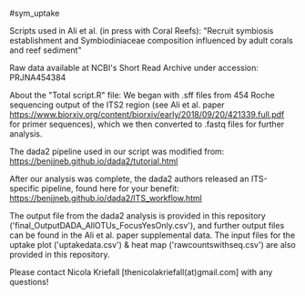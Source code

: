 #sym_uptake

Scripts used in Ali et al. (in press with Coral Reefs): "Recruit symbiosis establishment and Symbiodiniaceae composition influenced by adult corals and reef sediment"

Raw data available at NCBI's Short Read Archive under accession: PRJNA454384

About the "Total script.R" file:
We began with .sff files from 454 Roche sequencing output of the ITS2 region (see Ali et al. paper https://www.biorxiv.org/content/biorxiv/early/2018/09/20/421339.full.pdf for primer sequences), which we then converted to .fastq files for further analysis.

The dada2 pipeline used in our script was modified from:
https://benjjneb.github.io/dada2/tutorial.html

After our analysis was complete, the dada2 authors released an ITS-specific pipeline, found here for your benefit:
https://benjjneb.github.io/dada2/ITS_workflow.html

The output file from the dada2 analysis is provided in this repository ('final_OutputDADA_AllOTUs_FocusYesOnly.csv'), and further output files can be found in the Ali et al. paper supplemental data. The input files for the uptake plot ('uptakedata.csv') & heat map ('rawcountswithseq.csv') are also provided in this repository. 

Please contact Nicola Kriefall [thenicolakriefall(at)gmail.com] with any questions!
